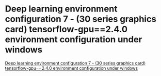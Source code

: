 # Deep learning environment configuration 7 - (30 series graphics card) tensorflow-gpu==2.4.0 environment configuration under windows
[Deep learning environment configuration 7 - (30 series graphics card) tensorflow-gpu==2.4.0 environment configuration under windows](https://aiwithcloud.com/2022/09/19/deep_learning_environment_configuration_7___30_series_graphics_card_tensorflow_gpu2-4-0_environment_configuration_under_windows/)